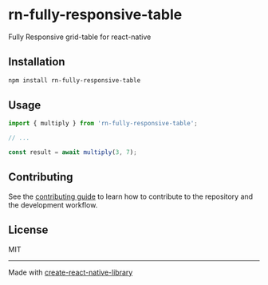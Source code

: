 # rn-fully-responsive-table

Fully Responsive grid-table for react-native

## Installation

```sh
npm install rn-fully-responsive-table
```

## Usage

```js
import { multiply } from 'rn-fully-responsive-table';

// ...

const result = await multiply(3, 7);
```

## Contributing

See the [contributing guide](CONTRIBUTING.md) to learn how to contribute to the repository and the development workflow.

## License

MIT

---

Made with [create-react-native-library](https://github.com/callstack/react-native-builder-bob)
